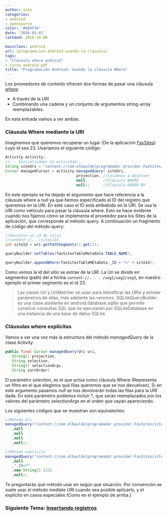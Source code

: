 ```yaml
---
author: alex
categories:
- android
- opensource
color: '#689F38'
date: '2016-01-01'
lastmod: 2016-10-08

mainclass: android
url: /programacion-android-usando-la-clausula/
tags:
- "Cláusula where android"
- curso android pdf
title: "Programación Android: Usando la cláusula Where"
---
```


Los proveedores de conteido ofrecen dos formas de pasar una cláusula *[where][1]:*

  * A través de la URI
  * Combinando una cadena y un conjunto de argumentos string-array reemplazables.

En esta entrada vamos a ver ambas.



### Cláusula Where mediante la URI

Imaginemos que queremos recuperar un lugar (De la aplicación [FavSites][2]) cuyo id sea 23. Usaríamos el siguiente código:

<!--more--><!--ad-->

```java
Activity activity;
//... Inicializamos la actividad...
String siteUri = "content://com.elbauldelprogramador.provider.FavSites/sites/23";
Cursor managedCursor = activity.managedQuery( siteUri,
                                projection, //Columnas a devolver
                                null,       //Cláusula WHERE
                                null);      //Cláusula ORDER BY
```

En este ejemplo se ha dejado el argumento que hace referencia a la cláusula where a null ya que hemos especificado el ID del registro que queremos en la URI. En este caso el ID está embebido en la URI. Se usa la URI como vehículo para pasar la cláusula where. Esto se hace evidente cuando nos fijamos cómo se implementa el proveedor para los Sites de la aplicación, que corresponde al método query. A continuación un fragmento de código del método query:

```java
//Devuelve un id de sitio
//content://.../sites/23
int siteId = uri.getPathSegments().get(1);

queryBuilder.setTables(favSitesTableMetaData.TABLE_NAME);

queryBuilder.appendWhere(favSitesTableMEtaData._ID + "=" + siteId);
```

Como vemos la id del sitio se extrae de la URI. La Uri se divide en segmentos (path) del a forma `content://. . . /seg1/seg2/seg3`, en nuestro ejemplo el primer segmento es el id 23.

> Las clases Uri y UriMatcher se usan para identificar las URIs y extraer parámetros de ellas, más adelante las veremos. SQLiteQueryBuilder es una clase asistente en android.database.sqlite que permite construir consultas SQL que se ejecutarán por SQLiteDatabase en una instancia de una base de datos SQLite.


### Cláusulas where explícitas

Vamos a ver una vez más la estructura del método *managedQuery* de la clase Activity:

```java
public final Cursor managedQuery(Uri uri,
   String[] projection,
   String selection,
   String[] selectionArgs,
   String sortOrder)
```

El parámetro *selection*, es el que actúa como cláusula Where (Representa un filtro en el que elegimos qué filas queremos que se nos devuelvan). Si en este argumento pasamos *null* se nos devolverán todas las filas para la URI dada. En este parámetro podemos incluir ?, que serán reemplazados por los valores del parámetro *selectionArgs* en el orden que vayan apareciendo.

Los siguientes códigos que se muestran son equivalentes:

```java
//Método Uri
managedQuery("content://com.elbauldelprogramador.provider.FavSites/sites/23"
   ,null
   ,null
   ,null
   ,null);

//Método explícito
managedQuery("content://com.elbauldelprogramador.provider.FavSites/sites"
   ,null
   ,"_ID=?"
   ,new String[] {23}
   ,null);

```

Te preguntarás qué método usar en según que situación. Por convención se suele usar el método mediate URI cuando sea posible aplicarlo, y el explícito en casos especiales (Como en el ejemplo de arriba.)

### Siguiente Tema: [Insertando registros][3]

 [1]: https://elbauldelprogramador.com/consulta-de-datos-clausula-where
 [2]: https://elbauldelprogramador.com/prueba-la-aplicacion-favsites-en-tu
 [3]: https://elbauldelprogramador.com/programacion-android-insertando/
